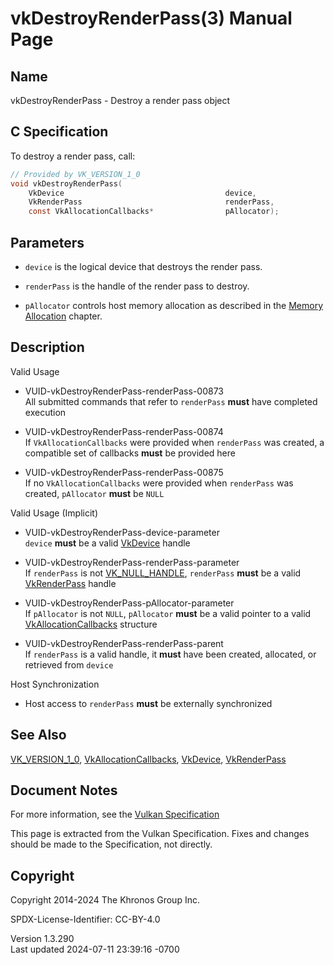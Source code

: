 # vkDestroyRenderPass(3) Manual Page

## Name

vkDestroyRenderPass - Destroy a render pass object



## <a href="#_c_specification" class="anchor"></a>C Specification

To destroy a render pass, call:

``` c
// Provided by VK_VERSION_1_0
void vkDestroyRenderPass(
    VkDevice                                    device,
    VkRenderPass                                renderPass,
    const VkAllocationCallbacks*                pAllocator);
```

## <a href="#_parameters" class="anchor"></a>Parameters

- `device` is the logical device that destroys the render pass.

- `renderPass` is the handle of the render pass to destroy.

- `pAllocator` controls host memory allocation as described in the <a
  href="https://registry.khronos.org/vulkan/specs/1.3-extensions/html/vkspec.html#memory-allocation"
  target="_blank" rel="noopener">Memory Allocation</a> chapter.

## <a href="#_description" class="anchor"></a>Description

Valid Usage

- <a href="#VUID-vkDestroyRenderPass-renderPass-00873"
  id="VUID-vkDestroyRenderPass-renderPass-00873"></a>
  VUID-vkDestroyRenderPass-renderPass-00873  
  All submitted commands that refer to `renderPass` **must** have
  completed execution

- <a href="#VUID-vkDestroyRenderPass-renderPass-00874"
  id="VUID-vkDestroyRenderPass-renderPass-00874"></a>
  VUID-vkDestroyRenderPass-renderPass-00874  
  If `VkAllocationCallbacks` were provided when `renderPass` was
  created, a compatible set of callbacks **must** be provided here

- <a href="#VUID-vkDestroyRenderPass-renderPass-00875"
  id="VUID-vkDestroyRenderPass-renderPass-00875"></a>
  VUID-vkDestroyRenderPass-renderPass-00875  
  If no `VkAllocationCallbacks` were provided when `renderPass` was
  created, `pAllocator` **must** be `NULL`

Valid Usage (Implicit)

- <a href="#VUID-vkDestroyRenderPass-device-parameter"
  id="VUID-vkDestroyRenderPass-device-parameter"></a>
  VUID-vkDestroyRenderPass-device-parameter  
  `device` **must** be a valid [VkDevice](https://registry.khronos.org/vulkan/specs/1.3-extensions/man/html/VkDevice.html) handle

- <a href="#VUID-vkDestroyRenderPass-renderPass-parameter"
  id="VUID-vkDestroyRenderPass-renderPass-parameter"></a>
  VUID-vkDestroyRenderPass-renderPass-parameter  
  If `renderPass` is not [VK_NULL_HANDLE](https://registry.khronos.org/vulkan/specs/1.3-extensions/man/html/VK_NULL_HANDLE.html),
  `renderPass` **must** be a valid [VkRenderPass](https://registry.khronos.org/vulkan/specs/1.3-extensions/man/html/VkRenderPass.html)
  handle

- <a href="#VUID-vkDestroyRenderPass-pAllocator-parameter"
  id="VUID-vkDestroyRenderPass-pAllocator-parameter"></a>
  VUID-vkDestroyRenderPass-pAllocator-parameter  
  If `pAllocator` is not `NULL`, `pAllocator` **must** be a valid
  pointer to a valid [VkAllocationCallbacks](https://registry.khronos.org/vulkan/specs/1.3-extensions/man/html/VkAllocationCallbacks.html)
  structure

- <a href="#VUID-vkDestroyRenderPass-renderPass-parent"
  id="VUID-vkDestroyRenderPass-renderPass-parent"></a>
  VUID-vkDestroyRenderPass-renderPass-parent  
  If `renderPass` is a valid handle, it **must** have been created,
  allocated, or retrieved from `device`

Host Synchronization

- Host access to `renderPass` **must** be externally synchronized

## <a href="#_see_also" class="anchor"></a>See Also

[VK_VERSION_1_0](https://registry.khronos.org/vulkan/specs/1.3-extensions/man/html/VK_VERSION_1_0.html),
[VkAllocationCallbacks](https://registry.khronos.org/vulkan/specs/1.3-extensions/man/html/VkAllocationCallbacks.html),
[VkDevice](https://registry.khronos.org/vulkan/specs/1.3-extensions/man/html/VkDevice.html), [VkRenderPass](https://registry.khronos.org/vulkan/specs/1.3-extensions/man/html/VkRenderPass.html)

## <a href="#_document_notes" class="anchor"></a>Document Notes

For more information, see the <a
href="https://registry.khronos.org/vulkan/specs/1.3-extensions/html/vkspec.html#vkDestroyRenderPass"
target="_blank" rel="noopener">Vulkan Specification</a>

This page is extracted from the Vulkan Specification. Fixes and changes
should be made to the Specification, not directly.

## <a href="#_copyright" class="anchor"></a>Copyright

Copyright 2014-2024 The Khronos Group Inc.

SPDX-License-Identifier: CC-BY-4.0

Version 1.3.290  
Last updated 2024-07-11 23:39:16 -0700
